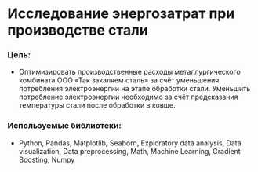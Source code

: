# Исследование энергозатрат при производстве стали

### Цель:
* Оптимизировать производственные расходы металлургического комбината ООО «Так закаляем сталь» за счёт уменьшения потребления электроэнергии на этапе обработки стали. Уменьшить потребление электроэнергии необходимо за счёт предсказания температуры стали после обработки в ковше.

### Используемые библиотеки:
* Python, Pandas, Matplotlib, Seaborn, Exploratory data analysis, Data visualization, Data preprocessing, Math, Machine Learning, Gradient Boosting, Numpy
